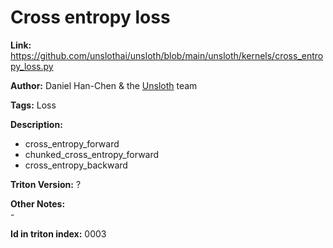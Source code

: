 # Cross entropy loss

**Link:** https://github.com/unslothai/unsloth/blob/main/unsloth/kernels/cross_entropy_loss.py

**Author:** Daniel Han-Chen & the [Unsloth](https://unsloth.ai/) team

**Tags:** Loss

**Description:** <br/>
- cross_entropy_forward
- chunked_cross_entropy_forward
- cross_entropy_backward

**Triton Version:** ?

**Other Notes:**<br/>-

**Id in triton index:** 0003

